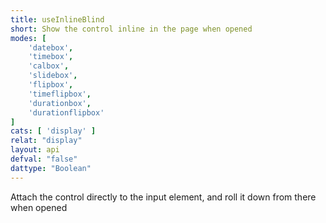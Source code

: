 ```yaml
---
title: useInlineBlind
short: Show the control inline in the page when opened
modes: [
	'datebox',
	'timebox',
	'calbox',
	'slidebox',
	'flipbox',
	'timeflipbox',
	'durationbox',
	'durationflipbox'
]
cats: [ 'display' ]
relat: "display"
layout: api
defval: "false"
dattype: "Boolean"
---
```


Attach the control directly to the input element, and roll it down from there when opened
